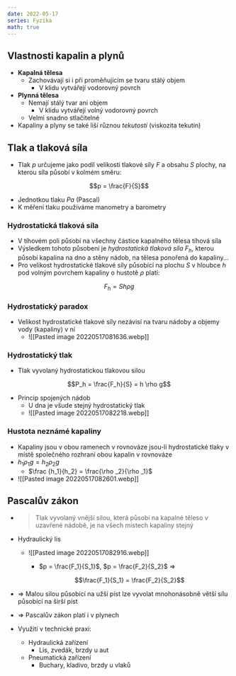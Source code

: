 ```yaml
---
date: 2022-05-17
series: Fyzika
math: true
---
```

## Vlastnosti kapalin a plynů
- **Kapalná tělesa**
	- Zachovávají si i při proměňujícím se tvaru stálý objem
		- V klidu vytvářejí vodorovný povrch
- **Plynná tělesa**
	- Nemají stálý tvar ani objem
		- V klidu vytvářejí volný vodorovný povrch
	- Velmi snadno stlačitelné
- Kapaliny a plyny se také liší různou *tekutostí* (viskozita tekutin)

## Tlak a tlaková síla
- Tlak $p$ určujeme jako podíl velikosti tlakové síly $F$ a obsahu $S$ plochy, na kterou síla působí v kolmém směru:

$$p = \frac{F}{S}$$

- Jednotkou tlaku *Pa* (Pascal)
- K měření tlaku používáme manometry a barometry

### Hydrostatická tlaková síla
- V tíhovém poli působí na všechny částice kapalného tělesa tíhová síla
- Výsledkem tohoto působení je *hydrostatická tlaková síla* $F_h$, kterou působí kapalina na dno a stěny nádob, na tělesa ponořená do kapaliny...
- Pro velikost hydrostatické tlakové síly působící na plochu $S$ v hloubce $h$ pod volným povrchem kapaliny o hustotě $\rho$ platí:

$$F_h = S h \rho g$$

### Hydrostatický paradox
- Velikost hydrostatické tlakové síly nezávisí na tvaru nádoby a objemy vody (kapaliny) v ní
	- ![[Pasted image 20220517081636.webp]]

### Hydrostatický tlak
- Tlak vyvolaný hydrostatickou tlakovou silou

$$P_h = \frac{F_h}{S} = h \rho g$$

- Princip spojených nádob
	- U dna je všude stejný hydrostatický tlak
	- ![[Pasted image 20220517082218.webp]]

### Hustota neznámé kapaliny
- Kapaliny jsou v obou ramenech v rovnováze jsou-li hydrostatické tlaky v místě společného rozhraní obou kapalin v rovnováze
- $h_1 \rho _1 g = h_2 \rho _2 g$
	- $\frac {h_1}{h_2} = \frac{\rho _2}{\rho _1}$
- ![[Pasted image 20220517082601.webp]]

## Pascalův zákon
- > Tlak vyvolaný vnější silou, která působí na kapalné těleso v  uzavřené nádobě, je na všech místech kapaliny stejný
- Hydraulický lis
	- ![[Pasted image 20220517082916.webp]]
		- $p = \frac{F_1}{S_1}$, $p = \frac{F_2}{S_2}$ =>
		
		$$\frac{F_1}{S_1} = \frac{F_2}{S_2}$$

- => Malou silou působící na užší píst lze vyvolat mnohonásobně větší sílu působící na širší píst
- => Pascalův zákon platí i v plynech
- Využití v technické praxi:
	- Hydraulická zařízení
		- Lis, zvedák, brzdy u aut
	- Pneumatická zařízení
		- Buchary, kladivo, brzdy u vlaků